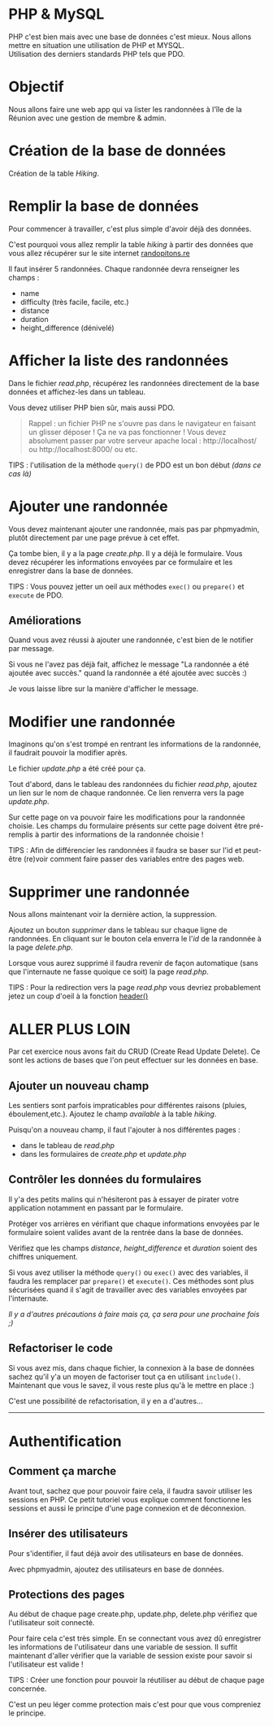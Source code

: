 
# PHP & MySQL

PHP c'est bien mais avec une base de données c'est mieux. Nous allons mettre en situation une utilisation de PHP et MYSQL.  
Utilisation des derniers standards PHP tels que PDO.

# Objectif

Nous allons faire une web app qui va lister les randonnées à l'île de la Réunion avec une gestion de membre & admin.

# Création de la base de données 
Création de la table *Hiking*.

# Remplir la base de données 

Pour commencer à travailler, c'est plus simple d'avoir déjà des données.

C'est pourquoi vous allez remplir la table *hiking* à partir des données que
vous allez récupérer sur le site internet [randopitons.re](https://www.randopitons.re)

Il faut insérer 5 randonnées. Chaque randonnée devra renseigner les champs :
* name
* difficulty (très facile, facile, etc.)
* distance
* duration
* height_difference (dénivelé)

# Afficher la liste des randonnées 

Dans le fichier *read.php*, récupérez les randonnées directement de la base données et affichez-les dans un tableau.

Vous devez utiliser PHP bien sûr, mais aussi PDO.

> Rappel : un fichier PHP ne s'ouvre pas dans le navigateur en faisant un glisser déposer ! Ça ne va pas fonctionner !
Vous devez absolument passer par votre serveur apache local : http://localhost/ ou http://localhost:8000/ ou etc.

TIPS : l'utilisation de la méthode ```query()``` de PDO est un bon début *(dans ce cas là)*

# Ajouter une randonnée 

Vous devez maintenant ajouter une randonnée, mais pas par phpmyadmin, plutôt directement par une page prévue à cet effet.

Ça tombe bien, il y a la page *create.php*. Il y a déjà le formulaire. Vous devez récupérer les informations envoyées par ce formulaire et les enregistrer
dans la base de données.

TIPS : Vous pouvez jetter un oeil aux méthodes ```exec()``` ou ```prepare()``` et ```execute``` de PDO.

## Améliorations 

Quand vous avez réussi à ajouter une randonnée, c'est bien de le notifier par message.

Si vous ne l'avez pas déjà fait, affichez le message "La randonnée a été ajoutée avec succès." quand la randonnée a été ajoutée avec succès :)

Je vous laisse libre sur la manière d'afficher le message.

# Modifier une randonnée 

Imaginons qu'on s'est trompé en rentrant les informations de la randonnée, il faudrait pouvoir la modifier après.

Le fichier *update.php* a été créé pour ça.

Tout d'abord, dans le tableau des randonnées du fichier *read.php*, ajoutez un lien sur le nom de chaque randonnée. Ce lien renverra vers la page *update.php*.

Sur cette page on va pouvoir faire les modifications pour la randonnée choisie. Les champs du formulaire présents sur cette page doivent être pré-remplis à partir
des informations de la randonnée choisie !

TIPS : Afin de différencier les randonnées il faudra se baser sur l'id et peut-être (re)voir comment faire passer des variables entre des pages web.

# Supprimer une randonnée 

Nous allons maintenant voir la dernière action, la suppression.

Ajoutez un bouton *supprimer* dans le tableau sur chaque ligne de randonnées. En cliquant sur le bouton cela enverra le l'*id* de la randonnée à la page *delete.php*.

Lorsque vous aurez supprimé il faudra revenir de façon automatique (sans que l'internaute ne fasse quoique ce soit) la page *read.php*.

TIPS : Pour la redirection vers la page *read.php* vous devriez probablement jetez un coup d'oeil à la fonction [header()](http://php.net/manual/fr/function.header.php)

# ALLER PLUS LOIN 

Par cet exercice nous avons fait du CRUD (Create Read Update Delete). Ce sont les actions de bases que l'on peut effectuer sur les données en base.

## Ajouter un nouveau champ 

Les sentiers sont parfois impraticables pour différentes raisons (pluies, éboulement,etc.). Ajoutez le champ *available* à la table *hiking*.

Puisqu'on a nouveau champ, il faut l'ajouter à nos différentes pages :
* dans le tableau de *read.php*
* dans les formulaires de *create.php* et *update.php*

## Contrôler les données du formulaires

Il y'a des petits malins qui n'hésiteront pas à essayer de pirater votre application notamment en passant par le formulaire.

Protéger vos arrières en vérifiant que chaque informations envoyées par le formulaire soient valides avant de la rentrée dans la base de données.

Vérifiez que les champs *distance*, *height_difference* et *duration* soient des chiffres uniquement.

Si vous avez utiliser la méthode ```query()``` ou ```exec()``` avec des variables, il faudra les remplacer par ```prepare()``` et ```execute()```. Ces méthodes sont plus sécurisées quand il s'agit de travailler avec des variables envoyées par l'internaute.

*Il y a d'autres précautions à faire mais ça, ça sera pour une prochaine fois ;)*

## Refactoriser le code

Si vous avez mis, dans chaque fichier, la connexion à la base de données sachez qu'il y'a un moyen de factoriser tout ça en utilisant ```include()```. Maintenant que vous le savez, il vous reste plus qu'à le mettre en place :)

C'est une possibilité de refactorisation, il y en a d'autres...

-------------

# Authentification

## Comment ça marche
Avant tout, sachez que pour pouvoir faire cela, il faudra savoir utiliser les sessions en PHP. Ce petit tutoriel vous explique comment fonctionne les sessions et aussi le principe d'une page connexion et de déconnexion.

## Insérer des utilisateurs 
Pour s'identifier, il faut déjà avoir des utilisateurs en base de données.

Avec phpmyadmin, ajoutez des utilisateurs en base de données.

## Protections des pages
Au début de chaque page create.php, update.php, delete.php vérifiez que l'utilisateur soit connecté.

Pour faire cela c'est très simple. En se connectant vous avez dû enregistrer les informations de l'utilisateur dans une variable de session. Il suffit maintenant d'aller vérifier que la variable de session existe pour savoir si l'utilisateur est valide !

TIPS : Créer une fonction pour pouvoir la réutiliser au début de chaque page concernée.

C'est un peu léger comme protection mais c'est pour que vous compreniez le principe.